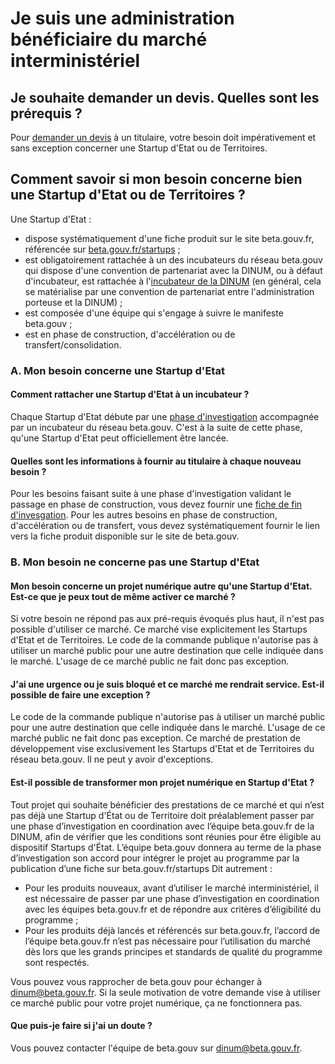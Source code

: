 # Je suis une administration bénéficiaire du marché interministériel

## **Je souhaite demander un devis. Quelles sont les prérequis ?**

Pour [demander un devis](../../budget-de-sa-se/faire-une-demande-de-devis/demander-un-devis-pour-des-prestations-produits.md) à un titulaire, votre besoin doit impérativement et sans exception concerner une Startup d'Etat ou de Territoires.

## **Comment savoir si mon besoin concerne bien une Startup d'Etat ou de Territoires ?**

Une Startup d'Etat :

* dispose systématiquement d'une fiche produit sur le site beta.gouv.fr, référencée sur [beta.gouv.fr/startups](https://beta.gouv.fr/startups/) ;
* est obligatoirement rattachée à un des incubateurs du réseau beta.gouv qui dispose d'une convention de partenariat avec la DINUM, ou à défaut d'incubateur, est rattachée à l'[incubateur de la DINUM](../../../../decouvrir-les-guides-des-autres-incubateurs/incubateur-de-la-dinum/) (en général, cela se matérialise par une convention de partenariat entre l'administration porteuse et la DINUM) ;
* est composée d'une équipe qui s'engage à suivre le manifeste beta.gouv ;
* est en phase de construction, d'accélération ou de transfert/consolidation.

### A. Mon besoin concerne une Startup d'Etat

#### **Comment rattacher une Startup d'Etat à un incubateur ?**

Chaque Startup d'Etat débute par une [phase d'investigation](https://beta.gouv.fr/approche/investigation) accompagnée par un incubateur du réseau beta.gouv. C'est à la suite de cette phase, qu'une Startup d'Etat peut officiellement être lancée.

#### **Quelles sont les informations à fournir au titulaire à chaque nouveau besoin ?**

Pour les besoins faisant suite à une phase d'investigation validant le passage en phase de construction, vous devez fournir une [fiche de fin d'invesgation](https://beta.gouv.fr/content/docs/grille\_lancement.pdf). Pour les autres besoins en phase de construction, d'accélération ou de transfert, vous devez systématiquement fournir le lien vers la fiche produit disponible sur le site de beta.gouv.

### B. Mon besoin ne concerne pas une Startup d'Etat

#### **Mon besoin concerne un projet numérique autre qu'une Startup d'Etat. Est-ce que je peux tout de même activer ce marché ?**

Si votre besoin ne répond pas aux pré-requis évoqués plus haut, il n'est pas possible d'utiliser ce marché. Ce marché vise explicitement les Startups d'Etat et de Territoires. Le code de la commande publique n'autorise pas à utiliser un marché public pour une autre destination que celle indiquée dans le marché. L'usage de ce marché public ne fait donc pas exception.

#### **J'ai une urgence ou je suis bloqué et ce marché me rendrait service. Est-il possible de faire une exception ?**

Le code de la commande publique n'autorise pas à utiliser un marché public pour une autre destination que celle indiquée dans le marché. L'usage de ce marché public ne fait donc pas exception. Ce marché de prestation de développement vise exclusivement les Startups d'Etat et de Territoires du réseau beta.gouv. Il ne peut y avoir d'exceptions.

#### **Est-il possible de transformer mon projet numérique en Startup d'Etat ?**

Tout projet qui souhaite bénéficier des prestations de ce marché et qui n’est pas déjà une Startup d'État ou de Territoire doit préalablement passer par une phase d’investigation en coordination avec l’équipe beta.gouv.fr de la DINUM, afin de vérifier que les conditions sont réunies pour être éligible au dispositif Startups d'État. L’équipe beta.gouv donnera au terme de la phase d’investigation son accord pour intégrer le projet au programme par la publication d’une fiche sur beta.gouv.fr/startups Dit autrement :

* Pour les produits nouveaux, avant d’utiliser le marché interministériel, il est nécessaire de passer par une phase d’investigation en coordination avec les équipes beta.gouv.fr et de répondre aux critères d’éligibilité du programme ;
* Pour les produits déjà lancés et référencés sur beta.gouv.fr, l’accord de l’équipe beta.gouv.fr n’est pas nécessaire pour l’utilisation du marché dès lors que les grands principes et standards de qualité du programme sont respectés.

Vous pouvez vous rapprocher de beta.gouv pour échanger à dinum@beta.gouv.fr. Si la seule motivation de votre demande vise à utiliser ce marché public pour votre projet numérique, ça ne fonctionnera pas.

#### Que puis-je faire si j'ai un doute ?

Vous pouvez contacter l'équipe de beta.gouv sur dinum@beta.gouv.fr.
